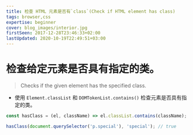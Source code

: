 ```yaml
---
title: 检查 HTML 元素是否有`class`(Check if HTML element has class)
tags: browser,css
expertise: beginner
cover: blog_images/interior.jpg
firstSeen: 2017-12-28T23:46:33+02:00
lastUpdated: 2020-10-19T22:49:51+03:00
---
```


# 检查给定元素是否具有指定的类。
> Checks if the given element has the specified class.

- 使用 `Element.classList` 和 `DOMTokenList.contains()` 检查元素是否具有指定的类。

```js
const hasClass = (el, className) => el.classList.contains(className);
```

```js
hasClass(document.querySelector('p.special'), 'special'); // true
```
